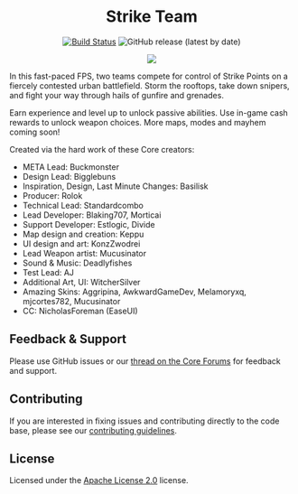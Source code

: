 <div align="center">

# Strike Team

[![Build Status](https://github.com/Core-Team-META/Strike-Team/workflows/CI/badge.svg)](https://github.com/Core-Team-META/Strike-Team/actions?query=workflow%3A%22Build+%26+Deploy+%28Development%29%22)
![GitHub release (latest by date)](https://img.shields.io/github/v/release/Core-Team-META/Strike-Team/?style=plastic)

[![](https://i.imgur.com/ye2nNA4l.jpg)](https://www.coregames.com/games/9442a4/strike-team)

</div>

In this fast-paced FPS, two teams compete for control of Strike Points on a fiercely contested urban battlefield. Storm the rooftops, take down snipers, and fight your way through hails of gunfire and grenades.

Earn experience and level up to unlock passive abilities. Use in-game cash rewards to unlock weapon choices. More maps, modes and mayhem coming soon!

Created via the hard work of these Core creators:

- META Lead: Buckmonster
- Design Lead: Bigglebuns
- Inspiration, Design, Last Minute Changes: Basilisk
- Producer: Rolok
- Technical Lead: Standardcombo
- Lead Developer: Blaking707, Morticai
- Support Developer: Estlogic, Divide
- Map design and creation: Keppu
- UI design and art: KonzZwodrei
- Lead Weapon artist: Mucusinator
- Sound & Music: Deadlyfishes
- Test Lead: AJ
- Additional Art, UI: WitcherSilver
- Amazing Skins: Aggripina, AwkwardGameDev, Melamoryxq, mjcortes782, Mucusinator
- CC: NicholasForeman (EaseUI)

## Feedback & Support

Please use GitHub issues or our [thread on the Core Forums](https://forums.coregames.com/t/strike-team/1012) for feedback and support.

## Contributing

If you are interested in fixing issues and contributing directly to the code base, please see our [contributing guidelines](CONTRIBUTING.md).

## License

Licensed under the [Apache License 2.0](LICENSE) license.
